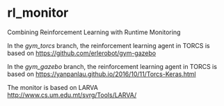 # rl_monitor
Combining Reinforcement Learning with Runtime Monitoring

In the _gym_torcs_ branch, the reinforcement learning agent in TORCS is based on https://github.com/erlerobot/gym-gazebo

In the _gym_gazebo_ branch, the reinforcement learning agent in TORCS is based on https://yanpanlau.github.io/2016/10/11/Torcs-Keras.html

The monitor is based on LARVA http://www.cs.um.edu.mt/svrg/Tools/LARVA/

